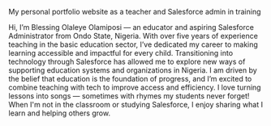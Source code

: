 
My personal portfolio website as a teacher and Salesforce admin in training <p>
    Hi, I’m Blessing Olaleye Olamiposi — an educator and aspiring Salesforce Administrator from Ondo State, Nigeria. With over five years of experience teaching in the basic education sector, I’ve dedicated my career to making learning accessible and impactful for every child. Transitioning into technology through Salesforce has allowed me to explore new ways of supporting education systems and organizations in Nigeria. I am driven by the belief that education is the foundation of progress, and I’m excited to combine teaching with tech to improve access and efficiency.
      I love turning lessons into songs — sometimes with rhymes my students never forget! When I'm not in the classroom or studying Salesforce, I enjoy sharing what I learn and helping others grow.
